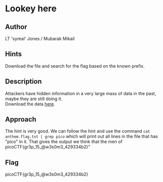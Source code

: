 # Lookey here
## Author
LT 'syreal' Jones / Mubarak Mikail
## Hints
Download the file and search for the flag based on the known prefix.
## Description
Attackers have hidden information in a very large mass of data in the past, maybe they are still doing it.  
Download the data [here](./anthem.flag.txt).
## Approach
The hint is very good. We can follow the hint and use the command `cat anthem.flag.txt | grep pico` which will print out all lines in the file that has "pico" in it. That gives the output we think that the men of picoCTF{gr3p_15_@w3s0m3_429334b2}"
## Flag
picoCTF{gr3p_15_@w3s0m3_429334b2}